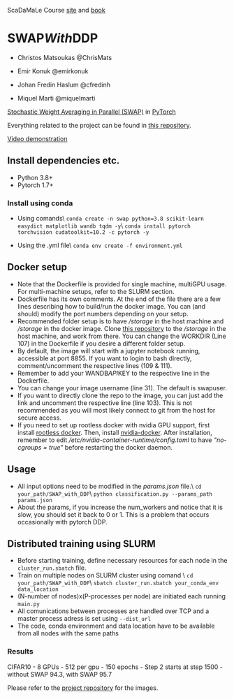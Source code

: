 <div class="cell markdown">

ScaDaMaLe Course [site](https://lamastex.github.io/scalable-data-science/sds/3/x/) and [book](https://lamastex.github.io/ScaDaMaLe/index.html)

</div>

<div class="cell markdown">

SWAP*With*DDP
=============

-   Christos Matsoukas @ChrisMats

-   Emir Konuk @emirkonuk

-   Johan Fredin Haslum @cfredinh

-   Miquel Marti @miquelmarti

[Stochastic Weight Averaging in Parallel (SWAP)](https://openreview.net/pdf?id=rygFWAEFwS) in [PyTorch](https://pytorch.org/)

Everything related to the project can be found in [this repository](https://github.com/ChrisMats/SWAP_with_DDP).

[Video demonstration](https://youtu.be/O3ZxNvEx48Q)

Install dependencies etc.
-------------------------

-   Python 3.8+
-   Pytorch 1.7+

### Install using conda

-   Using comands\\ `conda create -n swap python=3.8 scikit-learn easydict matplotlib wandb tqdm -y`\\ `conda install pytorch torchvision cudatoolkit=10.2 -c pytorch -y`

-   Using the .yml file\\ `conda env create -f environment.yml`

Docker setup
------------

-   Note that the Dockerfile is provided for single machine, multiGPU usage. For multi-machine setups, refer to the SLURM section.
-   Dockerfile has its own comments. At the end of the file there are a few lines describing how to build/run the docker image. You can (and should) modify the port numbers depending on your setup.
-   Recommended folder setup is to have */storage* in the host machine and */storage* in the docker image. Clone [this repository](https://github.com/ChrisMats/SWAP_with_DDP) to the */storage* in the host machine, and work from there. You can change the WORKDIR (Line 107) in the Dockerfile if you desire a different folder setup.
-   By default, the image will start with a jupyter notebook running, accessible at port 8855. If you want to login to bash directly, comment/uncomment the respective lines (109 & 111).
-   Remember to add your WANDB*API*KEY to the respective line in the Dockerfile.
-   You can change your image username (line 31). The default is swapuser.
-   If you want to directly clone the repo to the image, you can just add the link and uncomment the respective line (line 103). This is not recommended as you will most likely connect to git from the host for secure access.
-   If you need to set up rootless docker with nvidia GPU support, first install [rootless docker](https://docs.docker.com/engine/security/rootless/). Then, install [nvidia-docker](https://github.com/NVIDIA/nvidia-docker). After installation, remember to edit */etc/nvidia-container-runtime/config.toml* to have *"no-cgroups = true"* before restarting the docker daemon.

Usage
-----

-   All input options need to be modified in the *params.json* file.\\ `cd your_path/SWAP_with_DDP`\\ `python classification.py --params_path params.json`
-   About the params, if you increase the num\_workers and notice that it is slow, you should set it back to 0 or 1. This is a problem that occurs occasionally with pytorch DDP.

Distributed training using SLURM
--------------------------------

-   Before starting training, define necessary resources for each node in the `cluster_run.sbatch` file.
-   Train on multiple nodes on SLURM cluster using comand \\ `cd your_path/SWAP_with_DDP`\\ `sbatch cluster_run.sbatch your_conda_env data_location`
-   (N-number of nodes)x(P-processes per node) are initiated each running `main.py`
-   All comunications between processes are handled over TCP and a master process adress is set using `--dist_url`
-   The code, conda environment and data location have to be available from all nodes with the same paths

### Results

CIFAR10 - 8 GPUs - 512 per gpu - 150 epochs - Step 2 starts at step 1500 - without SWAP 94.3, with SWAP 95.7

Please refer to the [project repository](https://github.com/ChrisMats/SWAP_with_DDP) for the images.

</div>
